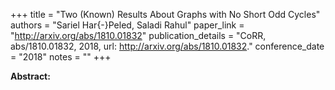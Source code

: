 +++
title = "Two (Known) Results About Graphs with No Short Odd Cycles"
authors = "Sariel Har{-}Peled, Saladi Rahul"
paper_link = "http://arxiv.org/abs/1810.01832"
publication_details = "CoRR, abs/1810.01832, 2018, url: <a href='http://arxiv.org/abs/1810.01832' target='_blank'>http://arxiv.org/abs/1810.01832</a>."
conference_date = "2018"
notes = ""
+++

<b>Abstract:</b>
